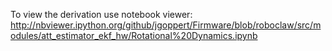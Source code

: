 To view the derivation use notebook viewer:
http://nbviewer.ipython.org/github/jgoppert/Firmware/blob/roboclaw/src/modules/att_estimator_ekf_hw/Rotational%20Dynamics.ipynb
